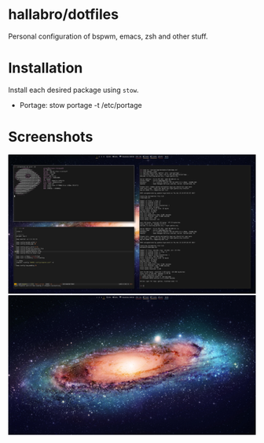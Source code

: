 hallabro/dotfiles
=================

Personal configuration of bspwm, emacs, zsh and other stuff.

Installation
============

Install each desired package using `stow`.

* Portage:
    stow portage -t /etc/portage


Screenshots
===========

![Dirty](dirty.png)
![Clean](clean.png)
